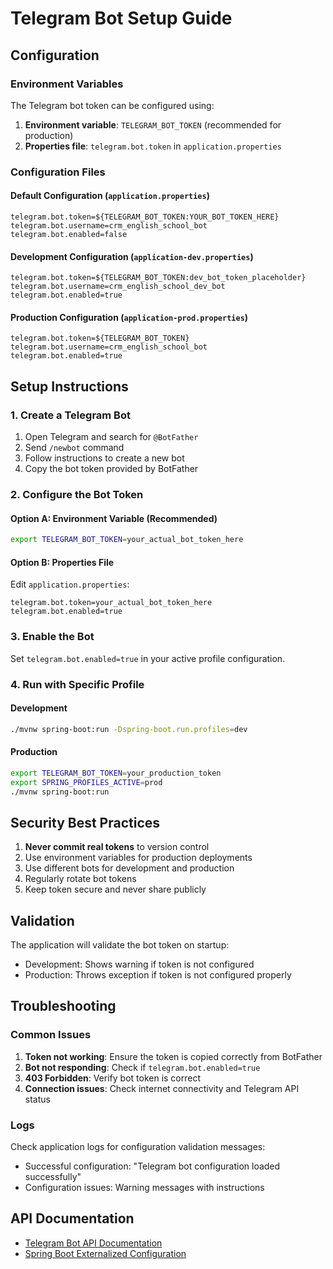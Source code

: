 # Telegram Bot Setup Guide

## Configuration

### Environment Variables
The Telegram bot token can be configured using:
1. **Environment variable**: `TELEGRAM_BOT_TOKEN` (recommended for production)
2. **Properties file**: `telegram.bot.token` in `application.properties`

### Configuration Files

#### Default Configuration (`application.properties`)
```properties
telegram.bot.token=${TELEGRAM_BOT_TOKEN:YOUR_BOT_TOKEN_HERE}
telegram.bot.username=crm_english_school_bot
telegram.bot.enabled=false
```

#### Development Configuration (`application-dev.properties`)
```properties
telegram.bot.token=${TELEGRAM_BOT_TOKEN:dev_bot_token_placeholder}
telegram.bot.username=crm_english_school_dev_bot
telegram.bot.enabled=true
```

#### Production Configuration (`application-prod.properties`)
```properties
telegram.bot.token=${TELEGRAM_BOT_TOKEN}
telegram.bot.username=crm_english_school_bot
telegram.bot.enabled=true
```

## Setup Instructions

### 1. Create a Telegram Bot
1. Open Telegram and search for `@BotFather`
2. Send `/newbot` command
3. Follow instructions to create a new bot
4. Copy the bot token provided by BotFather

### 2. Configure the Bot Token

#### Option A: Environment Variable (Recommended)
```bash
export TELEGRAM_BOT_TOKEN=your_actual_bot_token_here
```

#### Option B: Properties File
Edit `application.properties`:
```properties
telegram.bot.token=your_actual_bot_token_here
telegram.bot.enabled=true
```

### 3. Enable the Bot
Set `telegram.bot.enabled=true` in your active profile configuration.

### 4. Run with Specific Profile

#### Development
```bash
./mvnw spring-boot:run -Dspring-boot.run.profiles=dev
```

#### Production
```bash
export TELEGRAM_BOT_TOKEN=your_production_token
export SPRING_PROFILES_ACTIVE=prod
./mvnw spring-boot:run
```

## Security Best Practices

1. **Never commit real tokens** to version control
2. Use environment variables for production deployments
3. Use different bots for development and production
4. Regularly rotate bot tokens
5. Keep token secure and never share publicly

## Validation

The application will validate the bot token on startup:
- Development: Shows warning if token is not configured
- Production: Throws exception if token is not configured properly

## Troubleshooting

### Common Issues

1. **Token not working**: Ensure the token is copied correctly from BotFather
2. **Bot not responding**: Check if `telegram.bot.enabled=true`
3. **403 Forbidden**: Verify bot token is correct
4. **Connection issues**: Check internet connectivity and Telegram API status

### Logs
Check application logs for configuration validation messages:
- Successful configuration: "Telegram bot configuration loaded successfully"
- Configuration issues: Warning messages with instructions

## API Documentation

- [Telegram Bot API Documentation](https://core.telegram.org/bots/api)
- [Spring Boot Externalized Configuration](https://docs.spring.io/spring-boot/docs/current/reference/html/features.html#features.external-config)